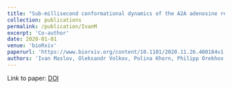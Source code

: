 ```yaml
---
title: "Sub-millisecond conformational dynamics of the A2A adenosine receptor revealed by single-molecule FRET"
collection: publications
permalink: /publication/IvanM
excerpt: 'Co-author'
date: 2020-01-01
venue: 'bioRxiv'
paperurl: 'https://www.biorxiv.org/content/10.1101/2020.11.26.400184v1.abstract'
authors: 'Ivan Maslov, Oleksandr Volkov, Polina Khorn, Philipp Orekhov, Anastasiia Gusach, Pavel Kuzmichev, Andrey Gerasimov, Aleksandra Luginina, Quinten Coucke, Andrey Bogorodskiy, Valentin Gordeliy, Simon Wanninger, Anders Barth, Alexey Mishin, Johan Hofkens, Vadim Cherezov, Thomas Gensch, Jelle Hendrix, Valentin Borshchevskiy'
---
```



Link to paper: [DOI](https://doi.org/10.1101/2020.11.26.400184)
